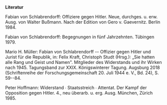 **Literatur**

Fabian von Schlabrendorff: Offiziere gegen Hitler. Neue, durchges. u.
erw. Ausg. von Walter Bußmann. Nach der Edition von Gero v. Gaevernitz.
Berlin 1984.

Fabian von Schlabrendorff: Begegnungen in fünf Jahrzehnten. Tübingen
1979.

Mario H. Müller: Fabian von Schlabrendorff -- Offizier gegen Hitler und
Jurist für die Republik, in: Felix Kraft, Christoph Studt (Hrsg.): „Sie
hatten alle Rang und Geist und Namen". Mitglieder des Widerstands und
ihr Wirken nach 1945. Tagungsband zur XXIX. Königswinterer Tagung.
Augsburg 2018 (Schriftenreihe der Forschungsgemeinschaft 20. Juli 1944
e. V., Bd. 24), S. 59--84.

Peter Hoffmann: Widerstand ∙ Staatsstreich ∙ Attentat. Der Kampf der
Opposition gegen Hitler. 4., neu überarb. u. erg. Ausg. München, Zürich
1985.
